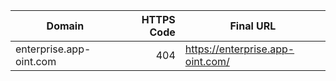 | Domain | HTTPS Code | Final URL |
|---|---:|---|
| enterprise.app-oint.com | 404 | https://enterprise.app-oint.com/ |
